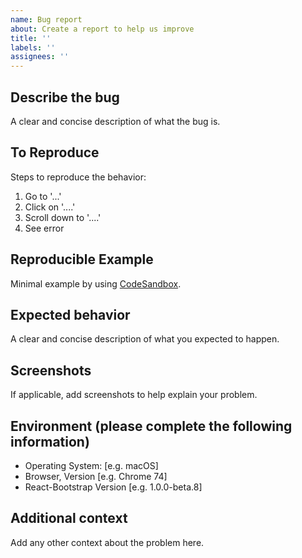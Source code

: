 ```yaml
---
name: Bug report
about: Create a report to help us improve
title: ''
labels: ''
assignees: ''
---
```


## Describe the bug

A clear and concise description of what the bug is.

## To Reproduce

Steps to reproduce the behavior:

1. Go to '...'
2. Click on '....'
3. Scroll down to '....'
4. See error

## Reproducible Example

Minimal example by using [CodeSandbox](https://codesandbox.io/s/github/react-bootstrap/code-sandbox-examples/tree/master/basic).

## Expected behavior

A clear and concise description of what you expected to happen.

## Screenshots

If applicable, add screenshots to help explain your problem.

## Environment (please complete the following information)

- Operating System: [e.g. macOS]
- Browser, Version [e.g. Chrome 74]
- React-Bootstrap Version [e.g. 1.0.0-beta.8]

## Additional context

Add any other context about the problem here.

